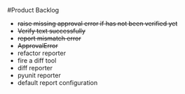 #Product Backlog

* ~~raise missing approval error if has not been verified yet~~
* ~~Verify text successfully~~
* ~~report mismatch error~~
* ~~ApprovalError~~
* refactor reporter
* fire a diff tool
* diff reporter
* pyunit reporter
* default report configuration
